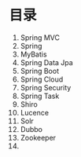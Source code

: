 # 目录
1. Spring MVC
2. Spring
3. MyBatis
4. Spring Data Jpa
5. Spring Boot
6. Spring Cloud
7. Spring Security
8. Spring Task
9. Shiro
10. Lucence
11. Solr
12. Dubbo
13. Zookeeper
14. 